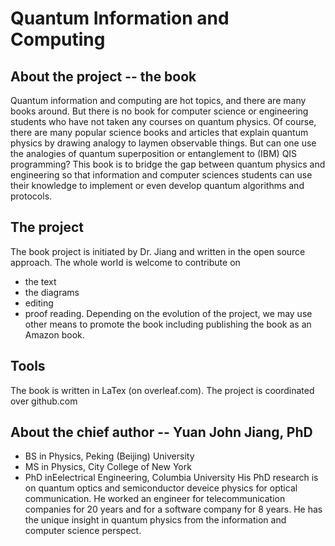 # Quantum Information and Computing #

## About the project -- the book ##
Quantum information and computing are hot topics, and there are many books around. But there is no book for computer science or engineering students who have not taken any courses on quantum physics. Of course, there are many popular science books and articles that explain quantum physics by drawing analogy to laymen observable things. But can one use the analogies of quantum superposition or entanglement to (IBM) QIS programming? This book is to bridge the gap between quantum physics and engineering so that information and computer sciences students can use their knowledge to implement or even develop quantum algorithms and protocols.

## The project ##
The book project is initiated by Dr. Jiang and written in the open source approach. The whole world is welcome to contribute on
- the text
- the diagrams
- editing
- proof reading.
Depending on the evolution of the project, we may use other means to promote the book including publishing the book as an Amazon book.

## Tools ##
The book is written in LaTex (on overleaf.com). The project is coordinated over github.com

## About the chief author -- Yuan John Jiang, PhD ##
- BS in Physics, Peking (Beijing) University
- MS in Physics, City College of New York
- PhD inEelectrical Engineering, Columbia University
His PhD research is on quantum optics and semiconductor deveice physics for optical communication. He worked an engineer for 
telecommunication companies for 20 years and for a software company for 8 years. He has the unique insight in quantum physics
from the information and computer science perspect.
